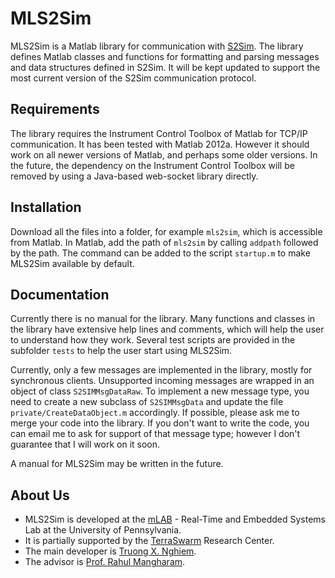 MLS2Sim
=======

MLS2Sim is a Matlab library for communication with [S2Sim](https://github.com/asakyurek/S2Sim).
The library defines Matlab classes and functions for formatting and parsing messages and data structures defined in S2Sim.
It will be kept updated to support the most current version of the S2Sim communication protocol.

Requirements
------------

The library requires the Instrument Control Toolbox of Matlab for TCP/IP communication.
It has been tested with Matlab 2012a.
However it should work on all newer versions of Matlab, and perhaps some older versions.
In the future, the dependency on the Instrument Control Toolbox will be removed by using a Java-based web-socket library directly.

Installation
------------

Download all the files into a folder, for example `mls2sim`, which is accessible from Matlab.
In Matlab, add the path of `mls2sim` by calling `addpath` followed by the path.
The command can be added to the script `startup.m` to make MLS2Sim available by default.

Documentation
-------------

Currently there is no manual for the library.
Many functions and classes in the library have extensive help lines and comments, which will help the user to understand how they work.
Several test scripts are provided in the subfolder `tests` to help the user start using MLS2Sim.

Currently, only a few messages are implemented in the library, mostly for synchronous clients.
Unsupported incoming messages are wrapped in an object of class `S2SIMMsgDataRaw`.
To implement a new message type, you need to create a new subclass of `S2SIMMsgData` and update the file `private/CreateDataObject.m` accordingly.
If possible, please ask me to merge your code into the library.
If you don't want to write the code, you can email me to ask for support of that message type; however I don't guarantee that I will work on it soon.

A manual for MLS2Sim may be written in the future.

About Us
--------

- MLS2Sim is developed at the [mLAB](http://mlab.seas.upenn.edu/) - Real-Time and Embedded Systems Lab at the University of Pennsylvania.
- It is partially supported by the [TerraSwarm](http://www.terraswarm.org/) Research Center.
- The main developer is [Truong X. Nghiem](http://www.seas.upenn.edu/~nghiem/).
- The advisor is [Prof. Rahul Mangharam](http://www.seas.upenn.edu/~rahulm/).

